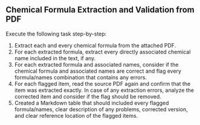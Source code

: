 ## **Chemical Formula Extraction and Validation from PDF**

Execute the following task step-by-step:
1. Extract each and every chemical formula from the attached PDF.
2. For each extracted formula, extract every directly associated chemical name included in the text, if any.
3. For each extracted formula and associated names, consider if the chemical formula and associated names are correct and flag every formula/names combination that contains any errors.
4. For each flagged item, read the source PDF again and confirm that the item was extracted exactly. In case of any extraction errors, analyze the corrected item and consider if the flag should be removed.
5. Created a Markdown table that should included every flagged formula/names, clear description of any problems, corrected version, and clear reference location of the flagged items.
